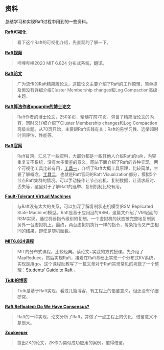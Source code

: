 ## 资料
总结学习和实现Raft过程中用到的一些资料。

**[Raft可视化](http://thesecretlivesofdata.com/raft/)**
> 看下这个Raft的可视化介绍，先直观的了解一下。

**[Raft视频](https://www.bilibili.com/video/av87684880/)**
> 哔哩哔哩2020 MIT 6.824 分布式系统，翻译。

**[Raft论文](https://raft.github.io/raft.pdf)**
> 广为流传的Raft精简版论文。这篇论文主要介绍了Raft的工作原理，简单提及但没有详细介绍Cluster Membership changes和Log Compaction高级主题。

**[Raft算法作者ongardie的博士论文](https://github.com/ongardie/dissertation/blob/master/book.pdf?raw=true)**
> Raft作者的博士论文，250多页，精髓在前70页，包含了精简版论文的内容，同时又详细介绍了Cluster Membership changes和Log Compaction高级主题。从70页开始，主要跟Raft实践有关：Raft的易学习性、选举超时时间评估、性能等。

**[Raft官网](https://raft.github.io/)**
>Raft官网，汇总了一些资料，大部分都是一些其他人介绍Raft的talk，内容重复又不系统，没有太多借鉴的意义，网站下面介绍了Raft的各种实现。两个可视化工具比较有用，[工具一](http://thesecretlivesofdata.com/raft/)，介绍了Raft大概工具原理，比较简单，主要了解概念。[工具二](https://raft.github.io)，也就是Raft官网的Raft Visualization部分，模拟5个节点Raft集群的情况。可以手动操作让节点宕机、复制数据，让请求超时、丢失等，这里对于了解Raft的选举、复制机制比较有用。

**[Fault-Tolerant Virtual Machines](https://pdos.csail.mit.edu/6.824/papers/vm-ft.pdf)**
> 与Raft没有太大的关系，可以加深了解复制状态机模型(RSM,Replicated State Machine)模型。Raft是基于应用层的RSM，这篇文介绍了VM层面的RSM实现，通过机器指令级别的复制，一个虚拟机的状态被完整地复制到另外一台虚拟机上。最终，两台虚拟机执行一样的指令，每条指令又产生相同的结果，即使是随机函数。

**[MIT6.824课程](https://pdos.csail.mit.edu/6.824/schedule.html)**
> MIT的分布式课程，比较经典。读论文+实践的方式授课。先介绍了MapReduce，然后实现Raft，接着在Raft基础上实现一个分布式KV系统，实现是用go。这个课程助教写了一篇文章对于Raft实现常见的坑做了一个整理：[Students' Guide to Raft ](https://thesquareplanet.com/blog/students-guide-to-raft/)。

**[Tidb的博客](https://pingcap.com/blog-cn/#Raft)**
> Tidb是基于Raft实现，看过几篇博客，有工程上的借鉴意义，但还没有仔细研究。

**[Raft Refloated: Do We Have Consensus?](https://www.cl.cam.ac.uk/~ms705/pub/papers/2015-osr-raft.pdf)**
> Raft的一种实现，论文分析了Raft，并做了一点工程上的优化，借鉴意义不是很大。

**[Zookeeper](https://www.usenix.org/legacy/events/atc10/tech/full_papers/Hunt.pdf)**
> 提出ZK的论文，ZK作为类似成功应用的案例，值得借鉴。

